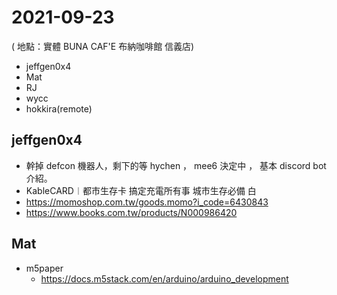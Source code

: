 # 2021-09-23

( 地點：實體 BUNA CAF'E 布納咖啡館 信義店)

- jeffgen0x4
- Mat
- RJ
- wycc
- hokkira(remote)

## jeffgen0x4

- 幹掉 defcon 機器人，剩下的等 hychen ， mee6 決定中 ， 基本 discord bot 介紹。
- KableCARD︱都市生存卡 搞定充電所有事 城市生存必備 白
- https://momoshop.com.tw/goods.momo?i_code=6430843
- https://www.books.com.tw/products/N000986420

## Mat

- m5paper
    - https://docs.m5stack.com/en/arduino/arduino_development
